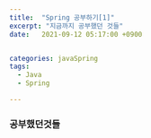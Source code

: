```yaml
---
title:  "Spring 공부하기[1]"
excerpt: "지금까지 공부했던 것들"
date:   2021-09-12 05:17:00 +0900


categories: javaSpring
tags:
  - Java
  - Spring

---
```


###  공부했던것들